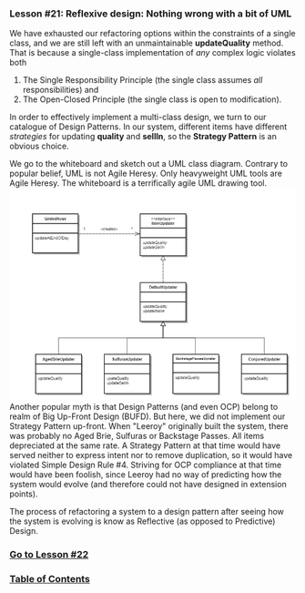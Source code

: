 ### Lesson #21: Reflexive design: Nothing wrong with a bit of UML
We have exhausted our refactoring options within the constraints of a single class, and we are still left with an
unmaintainable **updateQuality** method.  That is because a single-class implementation of _any_ complex
logic violates both
1. The Single Responsibility Principle (the single class assumes _all_ responsibilities) and
2. The Open-Closed Principle (the single class is open to modification).

In order to effectively implement a multi-class design, we turn to our catalogue of Design Patterns.  In our system,
different items have different _strategies_ for updating **quality** and **sellIn**, so the **Strategy Pattern** is an
obvious choice.

We go to the whiteboard and sketch out a UML class diagram.  Contrary to popular belief, UML is not Agile Heresy.  Only
heavyweight UML tools are Agile Heresy.  The whiteboard is a terrifically agile UML drawing tool. 
![](https://github.com/d215steinberg/GildedRose-Java/blob/Lesson%2321/images/Lesson%20%2321.png)
Another popular myth is that Design Patterns (and even OCP) belong to realm of Big Up-Front Design (BUFD).  But here, we
did not implement our Strategy Pattern up-front.  When "Leeroy" originally built the system, there was probably no Aged
Brie, Sulfuras or Backstage Passes.  All items depreciated at the same rate.  A Strategy Pattern at
that time would have served neither to express intent nor to remove duplication, so it would have violated Simple Design
Rule #4.  Striving for OCP compliance at that time would have been foolish, since Leeroy had no way of predicting how
the system would evolve (and therefore could not have designed in extension points).

The process of refactoring a system to a design pattern after seeing how the system is evolving is know as Reflective
(as opposed to Predictive) Design.
### [Go to Lesson #22](https://github.com/d215steinberg/GildedRose-Java/tree/Lesson%2322)
### [Table of Contents](https://github.com/d215steinberg/GildedRose-Java/blob/startPoint/Table%20of%20Contents.md)